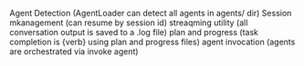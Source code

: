 Agent Detection (AgentLoader can detect all agents in agents/ dir)
Session mkanagement (can resume by session id)
streaqming utility (all conversation output is saved to a .log file)
plan and progress (task completion is {verb} using plan and progress files)
agent invocation (agents are orchestrated via invoke agent)